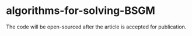 # algorithms-for-solving-BSGM
The code will be open-sourced after the article is accepted for publication.
